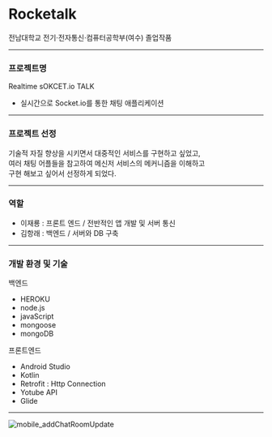 # Rocketalk
전남대학교 전기·전자통신·컴퓨터공학부(여수) 졸업작품

***

### 프로젝트명
Realtime sOKCET.io TALK
- 실시간으로 Socket.io를 통한 채팅 애플리케이션 

***

### 프로젝트 선정
기술적 자질 향상을 시키면서 대중적인 서비스를 구현하고 싶었고,<br>
여러 채팅 어플들을 참고하여 메신저 서비스의 메커니즘을 이해하고 <br>
구현 해보고 싶어서 선정하게 되었다.

***

### 역할
- 이재룡 : 프론트 엔드 / 전반적인 앱 개발 및 서버 통신
- 김항래 : 백엔드 / 서버와 DB 구축

***

### 개발 환경 및 기술
백엔드
  - HEROKU
  - node.js
  - javaScript
  - mongoose
  - mongoDB

프론트엔드
  - Android Studio
  - Kotlin
  - Retrofit : Http Connection
  - Yotube API
  - Glide

***
![mobile_addChatRoomUpdate](https://user-images.githubusercontent.com/53455328/143874972-01abd550-49b0-487a-b661-a85481ce10a0.gif)


